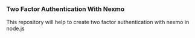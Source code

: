 ### Two Factor Authentication With Nexmo

This repository will help to create two factor authentication with nexmo in node.js

